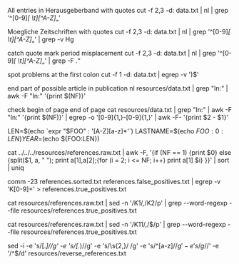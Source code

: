 All entries in Herausgeberband with quotes
cut -f 2,3 -d: data.txt  | nl | grep '^[0-9]*[ \t][^A-Z]*„'

Moegliche Zeitschriften with quotes
cut -f 2,3 -d: data.txt  | nl | grep '^[0-9]*[ \t][^A-Z]*„' | grep -v Hg

catch  quote mark period misplacement
cut -f 2,3 -d: data.txt  | nl | grep  '^[0-9]*[ \t][^A-Z]*„' | grep -F .“

spot problems at the first colon
cut -f 1 -d: data.txt  | egrep -v ')$'

end part of possible article in publication
nl resources/data.txt | grep "In:" | awk -F "In:" '{print $(NF)}'

check  begin of page end of page
cat resources/data.txt | grep "In:" | awk -F "In:" '{print $(NF)}' | egrep -o '[0-9]{1,}-[0-9]{1,}' | awk -F- '{print $2 - $1}'

LEN=$(echo `expr "$FOO" : '[A-Z][a-z]*'`)
LASTNAME=$(echo ${FOO:0:LEN})
YEAR=$(echo ${FOO:LEN})


cat ../../../resources/references.raw.txt | awk -F, '{if (NF == 1) {print $0} else {split($1, a, " "); print a[1],a[2];{for (i = 2; i <= NF; i++) print a[1] $i}  }}' | sort | uniq

comm -23 references.sorted.txt references.false_positives.txt  | egrep -v 'K[0-9]+' > references.true_positives.txt

cat resources/references.raw.txt | sed -n '/K1/,/K2/p' | grep --word-regexp --file resources/references.true_positives.txt

cat resources/references.raw.txt | sed -n '/K11/,/$/p' | grep --word-regexp --file resources/references.true_positives.txt

sed -i  -e 's/\[.*\]//g' -e 's/\[.*)//g' -e 's/\s\{2,\}/ /g' -e 's/^[a-z]$//g' -e 's/g$//' -e '/^$/d' resources/reverse_references.txt